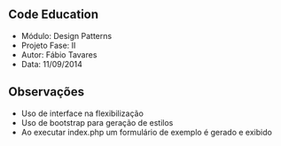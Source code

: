 Code Education
----
- Módulo: Design Patterns
- Projeto Fase: II
- Autor: Fábio Tavares
- Data: 11/09/2014

Observações
----
- Uso de interface na flexibilização
- Uso de bootstrap para geração de estilos
- Ao executar index.php um formulário de exemplo é gerado e exibido
